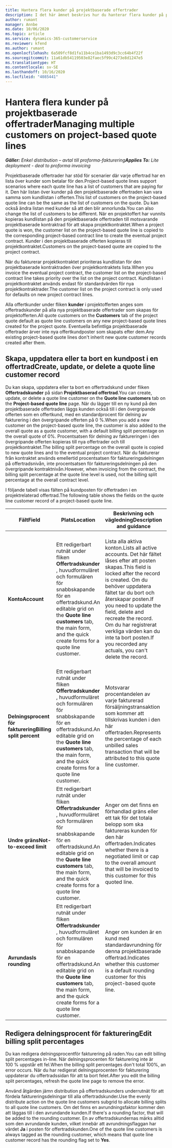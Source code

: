 ```yaml
---
title: Hantera flera kunder på projektbaserade offertrader
description: I det här ämnet beskrivs hur du hanterar flera kunder på projektbaserade offertrader.
author: rumant
manager: Annbe
ms.date: 10/06/2020
ms.topic: article
ms.service: dynamics-365-customerservice
ms.reviewer: kfend
ms.author: rumant
ms.openlocfilehash: 6a509fcf8d1fa11b4ce1ba1493d9c3cc64b4f22f
ms.sourcegitcommit: 11a61db54119503e82faec5f99c4273e8d1247e5
ms.translationtype: HT
ms.contentlocale: sv-SE
ms.lasthandoff: 10/16/2020
ms.locfileid: "4085441"
---
```

# <a name="managing-multiple-customers-on-project-based-quote-lines"></a><span data-ttu-id="fb27e-103">Hantera flera kunder på projektbaserade offertrader</span><span class="sxs-lookup"><span data-stu-id="fb27e-103">Managing multiple customers on project-based quote lines</span></span>

<span data-ttu-id="fb27e-104">_**Gäller:** Enkel distribution – avtal till proforma-fakturering_</span><span class="sxs-lookup"><span data-stu-id="fb27e-104">_**Applies To:** Lite deployment - deal to proforma invoicing_</span></span>

<span data-ttu-id="fb27e-105">Projektbaserade offertrader har stöd för scenarier där varje offertrad har en lista över kunder som betalar för den.</span><span class="sxs-lookup"><span data-stu-id="fb27e-105">Project-based quote lines support scenarios where each quote line has a list of customers that are paying for it.</span></span> <span data-ttu-id="fb27e-106">Den här listan över kunder på den projektbaserade offertraden kan vara samma som kundlistan i offerten.</span><span class="sxs-lookup"><span data-stu-id="fb27e-106">This list of customers on the project-based quote line can be the same as the list of customers on the quote.</span></span> <span data-ttu-id="fb27e-107">Du kan också ändra listan med kunder så att den blir annorlunda.</span><span class="sxs-lookup"><span data-stu-id="fb27e-107">You can also change the list of customers to be different.</span></span> <span data-ttu-id="fb27e-108">När en projektoffert har vunnits kopieras kundlistan på den projektbaserade offertraden till motsvarande projektbaserade kontraktrad för att skapa projektkontraktet.</span><span class="sxs-lookup"><span data-stu-id="fb27e-108">When a project quote is won, the customer list on the project-based quote line is copied to the corresponding project–based contract line to create the eventual project contract.</span></span> <span data-ttu-id="fb27e-109">Kunder i den projektbaserade offerten kopieras till projektkontraktet.</span><span class="sxs-lookup"><span data-stu-id="fb27e-109">Customers on the project-based quote are copied to the project contract.</span></span>

<span data-ttu-id="fb27e-110">När du fakturerar projektkontraktet prioriteras kundlistan för den projektbaserade kontraktraden över projektkontraktets lista.</span><span class="sxs-lookup"><span data-stu-id="fb27e-110">When you invoice the eventual project contract, the customer list on the project-based contract line takes priority over the list on the project contract.</span></span> <span data-ttu-id="fb27e-111">Kundlistan i projektkontraktet används endast för standardvärden för nya projektkontraktrader.</span><span class="sxs-lookup"><span data-stu-id="fb27e-111">The customer list on the project contract is only used for defaults on new project contract lines.</span></span>

<span data-ttu-id="fb27e-112">Alla offertkunder under fliken **kunder** i projektofferten anges som offertradskunder på alla nya projektbaserade offertrader som skapas för projektofferten.</span><span class="sxs-lookup"><span data-stu-id="fb27e-112">All quote customers on the **Customers** tab of the project quote default as quote line customers on any new project-based quote lines created for the project quote.</span></span> <span data-ttu-id="fb27e-113">Eventuella befintliga projektbaserade offertrader ärver inte nya offertkundposter som skapats efter dem.</span><span class="sxs-lookup"><span data-stu-id="fb27e-113">Any existing project-based quote lines don't inherit new quote customer records created after them.</span></span>

## <a name="create-update-or-delete-a-quote-line-customer-record"></a><span data-ttu-id="fb27e-114">Skapa, uppdatera eller ta bort en kundpost i en offertrad</span><span class="sxs-lookup"><span data-stu-id="fb27e-114">Create, update, or delete a quote line customer record</span></span>

<span data-ttu-id="fb27e-115">Du kan skapa, uppdatera eller ta bort en offertradskund under fliken **Offertradskunder** på sidan **Projektbaserad offertrad**.</span><span class="sxs-lookup"><span data-stu-id="fb27e-115">You can create, update, or delete a quote line customer on the **Quote line customers** tab on the **Project-based quote line** page.</span></span> <span data-ttu-id="fb27e-116">När du lägger till en ny kund på den projektbaserade offertraden läggs kunden också till i den övergripande offerten som en offertkund, med en standardprocent för delning av fakturering i den övergripande offerten på 0 %.</span><span class="sxs-lookup"><span data-stu-id="fb27e-116">When you add a new customer on the project-based quote line, the customer is also added to the overall quote as a quote customer, with a default billing split percentage on the overall quote of 0%.</span></span> <span data-ttu-id="fb27e-117">Procentsatsen för delning av faktureringen i den övergripande offerten kopieras till nya offertrader och till projektkontraktet.</span><span class="sxs-lookup"><span data-stu-id="fb27e-117">The billing split percentage on the overall quote is copied to new quote lines and to the eventual project contract.</span></span> <span data-ttu-id="fb27e-118">När du fakturerar från kontraktet används emellertid procentsatsen för faktureringsdelningen på offertradsnivån, inte procentsatsen för faktureringsdelningen på den övergripande kontraktnivån.</span><span class="sxs-lookup"><span data-stu-id="fb27e-118">However, when invoicing from the contract, the billing split percentage at the quote line level is used, not the billing split percentage at the overall contract level.</span></span> 

<span data-ttu-id="fb27e-119">I följande tabell visas fälten på kundposten för offertraden i en projektrelaterad offertrad.</span><span class="sxs-lookup"><span data-stu-id="fb27e-119">The following table shows the fields on the quote line customer record of a project-based quote line.</span></span>

| <span data-ttu-id="fb27e-120">Fält</span><span class="sxs-lookup"><span data-stu-id="fb27e-120">Field</span></span> | <span data-ttu-id="fb27e-121">Plats</span><span class="sxs-lookup"><span data-stu-id="fb27e-121">Location</span></span> | <span data-ttu-id="fb27e-122">Beskrivning och vägledning</span><span class="sxs-lookup"><span data-stu-id="fb27e-122">Description and guidance</span></span> | <span data-ttu-id="fb27e-123">Inverkan nedströms</span><span class="sxs-lookup"><span data-stu-id="fb27e-123">Downstream impact</span></span> |
| --- | --- | --- | --- |
| <span data-ttu-id="fb27e-124">**Konto**</span><span class="sxs-lookup"><span data-stu-id="fb27e-124">**Account**</span></span> | <span data-ttu-id="fb27e-125">Ett redigerbart rutnät under fliken **Offertradskunder** , huvudformuläret och formulären för snabbskapande för en offertradskund.</span><span class="sxs-lookup"><span data-stu-id="fb27e-125">An editable grid on the **Quote line customers** tab, the main form, and the quick create forms for a quote line customer.</span></span> | <span data-ttu-id="fb27e-126">Lista alla aktiva konton.</span><span class="sxs-lookup"><span data-stu-id="fb27e-126">Lists all active accounts.</span></span> <span data-ttu-id="fb27e-127">Det här fältet låses efter att posten skapas.</span><span class="sxs-lookup"><span data-stu-id="fb27e-127">This field is locked after the record is created.</span></span> <span data-ttu-id="fb27e-128">Om du behöver uppdatera fältet tar du bort och återskapar posten.</span><span class="sxs-lookup"><span data-stu-id="fb27e-128">If you need to update the field, delete and recreate the record.</span></span> <span data-ttu-id="fb27e-129">Om du har registrerat verkliga värden kan du inte ta bort posten.</span><span class="sxs-lookup"><span data-stu-id="fb27e-129">If you recorded any actuals, you can't delete the record.</span></span> | <span data-ttu-id="fb27e-130">När du plockar ett konto från huvudkontolistan med konton som ska läggas till läggs även offertradskunder till som en offertkund när du sparar den.</span><span class="sxs-lookup"><span data-stu-id="fb27e-130">When you pick an account from the master list of accounts to add, the quote line customer is also added as a quote customer when you save it.</span></span> <span data-ttu-id="fb27e-131">När en offert har vunnits kopieras offertradskunder till projektets kontraktradkunder.</span><span class="sxs-lookup"><span data-stu-id="fb27e-131">When a quote is won, quote line customers are copied to the project contract line customers.</span></span> |
| <span data-ttu-id="fb27e-132">**Delningsprocent för fakturering**</span><span class="sxs-lookup"><span data-stu-id="fb27e-132">**Billing split percent**</span></span> | <span data-ttu-id="fb27e-133">Ett redigerbart rutnät under fliken **Offertradskunder** , huvudformuläret och formulären för snabbskapande för en offertradskund.</span><span class="sxs-lookup"><span data-stu-id="fb27e-133">An editable grid on the **Quote line customers** tab, the main form, and the quick create forms for a quote line customer.</span></span> | <span data-ttu-id="fb27e-134">Motsvarar procentandelen av varje fakturerad försäljningstransaktion som kommer att tillskrivas kunden i den här offertraden.</span><span class="sxs-lookup"><span data-stu-id="fb27e-134">Represents the percentage of each unbilled sales transaction that will be attributed to this quote line customer.</span></span> | <span data-ttu-id="fb27e-135">Kopierad till projektets kontraktradkunder.</span><span class="sxs-lookup"><span data-stu-id="fb27e-135">Copied over to project contract line customers.</span></span> |
| <span data-ttu-id="fb27e-136">**Undre gräns**</span><span class="sxs-lookup"><span data-stu-id="fb27e-136">**Not-to-exceed limit**</span></span> | <span data-ttu-id="fb27e-137">Ett redigerbart rutnät under fliken **Offertradskunder** , huvudformuläret och formulären för snabbskapande för en offertradskund.</span><span class="sxs-lookup"><span data-stu-id="fb27e-137">An editable grid on the **Quote line customers** tab, the main form, and the quick create forms for a quote line customer.</span></span> | <span data-ttu-id="fb27e-138">Anger om det finns en förhandlad gräns eller ett tak för det totala belopp som ska faktureras kunden för den här offertraden.</span><span class="sxs-lookup"><span data-stu-id="fb27e-138">Indicates whether there is a negotiated limit or cap to the overall amount that will be invoiced to this customer for this quoted line.</span></span> | <span data-ttu-id="fb27e-139">Kopieras till projektets kontraktsradkunder när en offert har vunnits.</span><span class="sxs-lookup"><span data-stu-id="fb27e-139">Copied over to project contract line customers when a quote is won.</span></span> |
| <span data-ttu-id="fb27e-140">**Avrundas**</span><span class="sxs-lookup"><span data-stu-id="fb27e-140">**Is rounding**</span></span> | <span data-ttu-id="fb27e-141">Ett redigerbart rutnät under fliken **Offertradskunder** , huvudformuläret och formulären för snabbskapande för en offertradskund.</span><span class="sxs-lookup"><span data-stu-id="fb27e-141">An editable grid on the **Quote line customers** tab, the main form, and the quick create forms for a quote line customer.</span></span> | <span data-ttu-id="fb27e-142">Anger om kunden är en kund med standardavrundning för denna projektbaserade offertrad.</span><span class="sxs-lookup"><span data-stu-id="fb27e-142">Indicates whether this customer is a default rounding customer for this project-based quote line.</span></span> | <span data-ttu-id="fb27e-143">Kopieras till projektets kontraktkunder när en offert har vunnits.</span><span class="sxs-lookup"><span data-stu-id="fb27e-143">Copied over to project contract customers when a quote is won.</span></span> |

## <a name="edit-billing-split-percentages"></a><span data-ttu-id="fb27e-144">Redigera delningsprocent för fakturering</span><span class="sxs-lookup"><span data-stu-id="fb27e-144">Edit billing split percentages</span></span>

<span data-ttu-id="fb27e-145">Du kan redigera delningsprocentför fakturering på raden.</span><span class="sxs-lookup"><span data-stu-id="fb27e-145">You can edit billing split percentages in-line.</span></span> <span data-ttu-id="fb27e-146">När delningsprocenten för fakturering inte är 100 % uppstår ett fel.</span><span class="sxs-lookup"><span data-stu-id="fb27e-146">When the billing split percentages don't total 100%, an error occurs.</span></span> <span data-ttu-id="fb27e-147">När du har redigerat delningsprocenten för fakturering uppdaterar du offertradssidan för att ta bort felet.</span><span class="sxs-lookup"><span data-stu-id="fb27e-147">After you edit the billing split percentages, refresh the quote line page to remove the error.</span></span>

<span data-ttu-id="fb27e-148">Använd åtgärden jämn distribution på offertradskunders underrutnät för att fördela faktureringsdelningar till alla offertradskunder.</span><span class="sxs-lookup"><span data-stu-id="fb27e-148">Use the evenly distribute action on the quote line customers subgrid to allocate billing splits to all quote line customers.</span></span> <span data-ttu-id="fb27e-149">Om det finns en avrundningsfaktor kommer den att läggas till i den avrundande kunden.</span><span class="sxs-lookup"><span data-stu-id="fb27e-149">If there's a rounding factor, that will be added to the rounding customer.</span></span> <span data-ttu-id="fb27e-150">En av offertradskundernas märks alltid som den avrundande kunden, vilket innebär att avrundningsflaggan har värdet **Ja** i posten för offertradskunden.</span><span class="sxs-lookup"><span data-stu-id="fb27e-150">One of the quote line customers is always tagged as the rounding customer, which means that quote line customer record has the rounding flag set to **Yes**.</span></span> 

